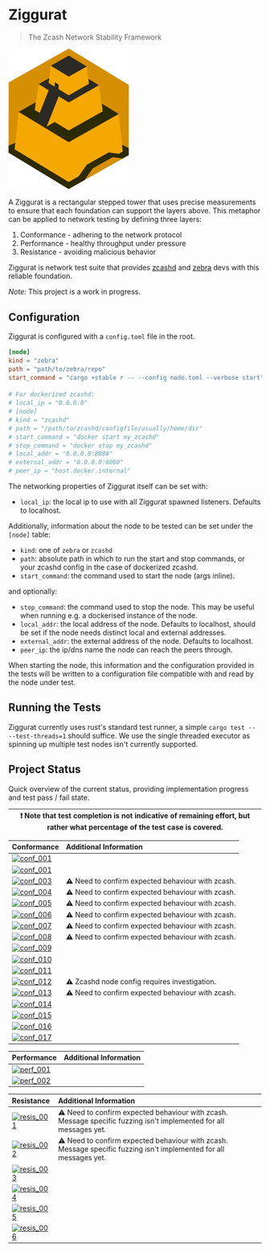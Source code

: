 # Ziggurat
> The Zcash Network Stability Framework

<img src="./logo.png" alt="Ziggurat Logo" width="240" />

A Ziggurat is a rectangular stepped tower that uses precise measurements to ensure
that each foundation can support the layers above. This metaphor can be applied to
network testing by defining three layers:

1. Conformance - adhering to the network protocol
2. Performance - healthy throughput under pressure
3. Resistance - avoiding malicious behavior

Ziggurat is network test suite that provides [zcashd](https://github.com/zcash/zcash)
and [zebra](https://github.com/ZcashFoundation/zebra) devs with this reliable foundation.

*Note:* This project is a work in progress.

## Configuration

Ziggurat is configured with a `config.toml` file in the root.

```toml
[node]
kind = "zebra"
path = "path/to/zebra/repo"
start_command = "cargo +stable r -- --config node.toml --verbose start"

# For dockerized zcashd:
# local_ip = "0.0.0.0"
# [node]
# kind = "zcashd"
# path = "/path/to/zcashd/configfile/usually/home/dir"
# start_command = "docker start my_zcashd"
# stop_command = "docker stop my_zcashd"
# local_addr = "0.0.0.0:8080"
# external_addr = "0.0.0.0:8080"
# peer_ip = "host.docker.internal"
```

The networking properties of Ziggurat itself can be set with:
- `local_ip`: the local ip to use with all Ziggurat spawned listeners. Defaults to localhost.

Additionally, information about the node to be tested can be set under the `[node]` table:

- `kind`: one of `zebra` or `zcashd`
- `path`: absolute path in which to run the start and stop commands, or your zcashd config in the case of dockerized zcashd.
- `start_command`: the command used to start the node (args inline).

and optionally:

- `stop_command`: the command used to stop the node. This may be useful when running e.g. a dockerised instance of the node.
- `local_addr`: the local address of the node. Defaults to localhost, should be set if the node needs distinct local and external addresses.
- `external_addr`: the external address of the node. Defaults to localhost.
- `peer_ip`: the ip/dns name the node can reach the peers through.


When starting the node, this information and the configuration provided in the tests will be written to a configuration file compatible with and read by the node under test.

## Running the Tests

Ziggurat currently uses rust's standard test runner, a simple `cargo test -- --test-threads=1` should suffice. We use the single threaded executor as spinning up multiple test nodes isn't currently supported.

## Project Status

Quick overview of the current status, providing implementation progress and test pass / fail state.

|:exclamation: Note that test completion is **not** indicative of remaining effort, but rather what percentage of the test case is covered.|
|---|

| Conformance | Additional Information |
| :---------- | :--------------------- |
| [![conf_001](https://img.shields.io/badge/001-██████████-green)   ](SPEC.md#ZG-CONFORMANCE-001)|
| [![conf_001](https://img.shields.io/badge/002-██████████-green)   ](SPEC.md#ZG-CONFORMANCE-002)|
| [![conf_003](https://img.shields.io/badge/003-██████████-green)   ](SPEC.md#ZG-CONFORMANCE-003)| :warning: Need to confirm expected behaviour with zcash.
| [![conf_004](https://img.shields.io/badge/004-██████░░░░-green)   ](SPEC.md#ZG-CONFORMANCE-004)| :warning: Need to confirm expected behaviour with zcash.
| [![conf_005](https://img.shields.io/badge/005-█████░░░░░-red)     ](SPEC.md#ZG-CONFORMANCE-005)| :warning: Need to confirm expected behaviour with zcash.
| [![conf_006](https://img.shields.io/badge/006-██████████-green)   ](SPEC.md#ZG-CONFORMANCE-006)| :warning: Need to confirm expected behaviour with zcash.
| [![conf_007](https://img.shields.io/badge/007-██████████-red)     ](SPEC.md#ZG-CONFORMANCE-007)| :warning: Need to confirm expected behaviour with zcash.
| [![conf_008](https://img.shields.io/badge/008-████░░░░░░-red)     ](SPEC.md#ZG-CONFORMANCE-008)| :warning: Need to confirm expected behaviour with zcash.
| [![conf_009](https://img.shields.io/badge/009-██████░░░░-green)   ](SPEC.md#ZG-CONFORMANCE-009)|
| [![conf_010](https://img.shields.io/badge/010-░░░░░░░░░░-inactive)](SPEC.md#ZG-CONFORMANCE-010)|
| [![conf_011](https://img.shields.io/badge/011-░░░░░░░░░░-inactive)](SPEC.md#ZG-CONFORMANCE-011)|
| [![conf_012](https://img.shields.io/badge/012-██████████-red)     ](SPEC.md#ZG-CONFORMANCE-012)| :warning: Zcashd node config requires investigation.
| [![conf_013](https://img.shields.io/badge/013-██████████-red)     ](SPEC.md#ZG-CONFORMANCE-013)| :warning: Need to confirm expected behaviour with zcash.
| [![conf_014](https://img.shields.io/badge/014-░░░░░░░░░░-inactive)](SPEC.md#ZG-CONFORMANCE-014)|
| [![conf_015](https://img.shields.io/badge/015-░░░░░░░░░░-inactive)](SPEC.md#ZG-CONFORMANCE-015)|
| [![conf_016](https://img.shields.io/badge/016-██████████-red)     ](SPEC.md#ZG-CONFORMANCE-016)|
| [![conf_017](https://img.shields.io/badge/017-░░░░░░░░░░-inactive)](SPEC.md#ZG-CONFORMANCE-017)|

| Performance | Additional Information |
| :---------- | :--------------------- |
| [![perf_001](https://img.shields.io/badge/001-░░░░░░░░░░-inactive)](SPEC.md#ZG-PERFORMANCE-001)|
| [![perf_002](https://img.shields.io/badge/002-░░░░░░░░░░-inactive)](SPEC.md#ZG-PERFORMANCE-002)|

| Resistance | Additional Information |
| :--------- | :--------------------- |
| [![resis_001](https://img.shields.io/badge/001-████████░░-red)](SPEC.md#ZG-RESISTANCE-001)| :warning: Need to confirm expected behaviour with zcash. Message specific fuzzing isn't implemented for all messages yet.
| [![resis_002](https://img.shields.io/badge/002-████████░░-red)](SPEC.md#ZG-RESISTANCE-002)| :warning: Need to confirm expected behaviour with zcash. Message specific fuzzing isn't implemented for all messages yet.
| [![resis_003](https://img.shields.io/badge/003-░░░░░░░░░░-inactive)](SPEC.md#ZG-RESISTANCE-003)|
| [![resis_004](https://img.shields.io/badge/004-░░░░░░░░░░-inactive)](SPEC.md#ZG-RESISTANCE-004)|
| [![resis_005](https://img.shields.io/badge/005-░░░░░░░░░░-inactive)](SPEC.md#ZG-RESISTANCE-005)|
| [![resis_006](https://img.shields.io/badge/006-░░░░░░░░░░-inactive)](SPEC.md#ZG-RESISTANCE-006)|

